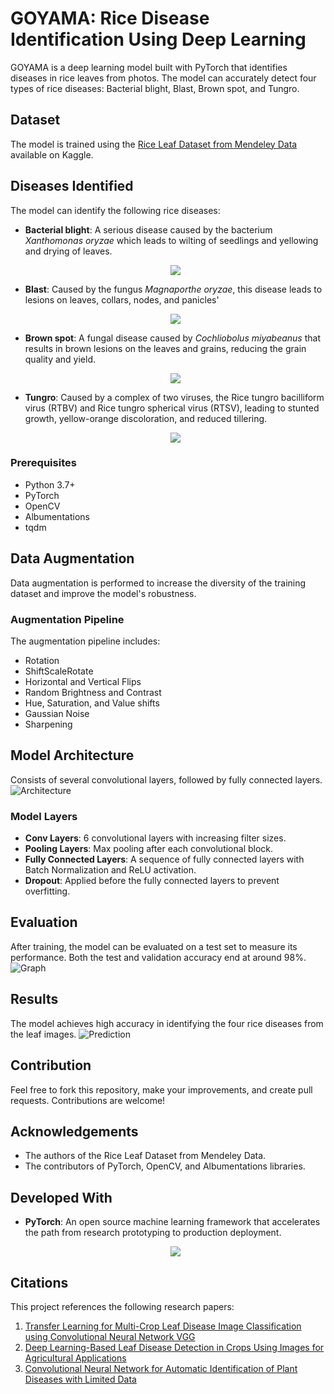 
# GOYAMA: Rice Disease Identification Using Deep Learning

GOYAMA is a deep learning model built with PyTorch that identifies diseases in rice leaves from photos. The model can accurately detect four types of rice diseases: Bacterial blight, Blast, Brown spot, and Tungro.



## Dataset

The model is trained using the [Rice Leaf Dataset from Mendeley Data](https://www.kaggle.com/datasets/maimunulkjisan/rice-leaf-dataset-from-mendeley-data) available on Kaggle.

## Diseases Identified

The model can identify the following rice diseases:
- **Bacterial blight**: A serious disease caused by the bacterium *Xanthomonas oryzae* which leads to wilting of seedlings and yellowing and drying of leaves.
  
  <p align="center">
  <img src="https://github.com/jaliyanimanthako/Goyama/assets/161110418/468ec9eb-a1ab-453f-b6e2-5e345219a0f4" >
</p>
  
  
- **Blast**: Caused by the fungus *Magnaporthe oryzae*, this disease leads to lesions on leaves, collars, nodes, and panicles'
  
  <p align="center">
  <img src="https://github.com/jaliyanimanthako/Goyama/assets/161110418/98298f46-d167-40ef-a175-98e4b0b0692a" >
</p>
  
- **Brown spot**: A fungal disease caused by *Cochliobolus miyabeanus* that results in brown lesions on the leaves and grains, reducing the grain quality and yield.
    <p align="center">
  <img src="https://github.com/jaliyanimanthako/Goyama/assets/161110418/1c5aa2eb-28be-4992-be3e-843f0ebec259" >
</p>

- **Tungro**: Caused by a complex of two viruses, the Rice tungro bacilliform virus (RTBV) and Rice tungro spherical virus (RTSV), leading to stunted growth, yellow-orange discoloration, and reduced tillering.
      <p align="center">
  <img src="https://github.com/jaliyanimanthako/Goyama/assets/161110418/c6b2dec7-85dd-49b2-a620-4caf71f13f5b" >
</p>

  
### Prerequisites

- Python 3.7+
- PyTorch
- OpenCV
- Albumentations
- tqdm
## Data Augmentation

Data augmentation is performed to increase the diversity of the training dataset and improve the model's robustness.

### Augmentation Pipeline

The augmentation pipeline includes:
- Rotation
- ShiftScaleRotate
- Horizontal and Vertical Flips
- Random Brightness and Contrast
- Hue, Saturation, and Value shifts
- Gaussian Noise
- Sharpening


## Model Architecture

Consists of several convolutional layers, followed by fully connected layers.
![Architecture](https://github.com/jaliyanimanthako/Goyama/assets/161110418/e6c4a630-0590-4040-b9a0-057fe871479d)


### Model Layers

- **Conv Layers**: 6 convolutional layers with increasing filter sizes.
- **Pooling Layers**: Max pooling after each convolutional block.
- **Fully Connected Layers**: A sequence of fully connected layers with Batch Normalization and ReLU activation.
- **Dropout**: Applied before the fully connected layers to prevent overfitting.

## Evaluation

After training, the model can be evaluated on a test set to measure its performance. Both the test and validation accuracy end at around 98%.
![Graph](https://github.com/jaliyanimanthako/Goyama/assets/161110418/1cf6ce52-bcef-46e1-a6c9-028b669281ff)


## Results

The model achieves high accuracy in identifying the four rice diseases from the leaf images. 
![Prediction](https://github.com/jaliyanimanthako/Goyama/assets/161110418/eb131fee-ff43-4875-a25e-f7f14b741c6d)


## Contribution

Feel free to fork this repository, make your improvements, and create pull requests. Contributions are welcome!

## Acknowledgements

- The authors of the Rice Leaf Dataset from Mendeley Data.
- The contributors of PyTorch, OpenCV, and Albumentations libraries.

## Developed With

- **PyTorch**: An open source machine learning framework that accelerates the path from research prototyping to production deployment.
    <p align="center">
  <img src="https://github.com/jaliyanimanthako/Goyama/assets/161110418/06a3c4e6-da40-4587-8646-e62e02226a4e" >
</p>
  
## Citations

This project references the following research papers:

1. [Transfer Learning for Multi-Crop Leaf Disease Image Classification using Convolutional Neural Network VGG](https://www.sciencedirect.com/science/article/pii/S2589721721000416#bb0035)
2. [Deep Learning-Based Leaf Disease Detection in Crops Using Images for Agricultural Applications](https://doi.org/10.3390/agronomy12102395)
3. [Convolutional Neural Network for Automatic Identification of Plant Diseases with Limited Data](https://doi.org/10.3390/plants10010028)

